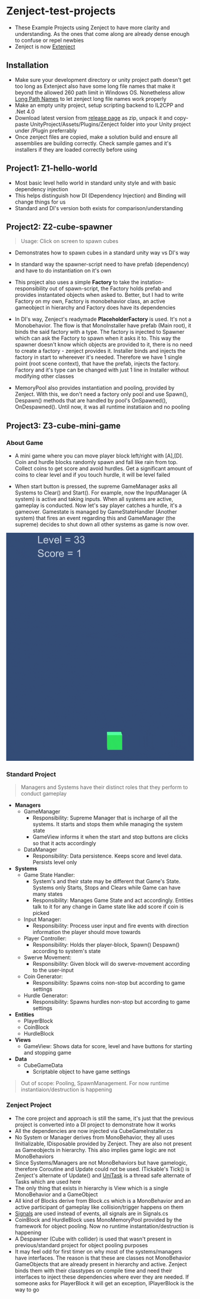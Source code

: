 # Zenject-test-projects
- These Example Projects using Zenject to have more clarity and understanding. As the ones that come along are already dense enough to confuse or repel newbies
- Zenject is now [Extenject](https://github.com/Mathijs-Bakker/Extenject)

## Installation
- Make sure your development directory or unity project path doesn't get too long as Extenject also have some long file names that make it beyond the allowed 260 path limit in Windows OS. Nonetheless allow [Long Path Names](https://gearupwindows.com/resolved-destination-path-too-long-when-moving-copying-a-file/) to let zenject long file names work properly
- Make an empty unity project, setup scripting backend to IL2CPP and .Net 4.0
- Download latest version from [release page](https://github.com/Mathijs-Bakker/Extenject/releases) as zip, unpack it and copy-paste UnityProject/Assets/Plugins/Zenject folder into your Unity project under /Plugin preferrably
- Once zenject files are copied, make a solution build and ensure all assemblies are building correctly. Check sample games and it's installers if they are loaded correctly before using

## Project1: Z1-hello-world
- Most basic level hello world in standard unity style and with basic dependency injection
- This helps distinguish how DI (Dependency Injection) and Binding will change things for us
- Standard and DI's version both exists for comparison/understanding

## Project2: Z2-cube-spawner
> Usage: Click on screen to spawn cubes
- Demonstrates how to spawn cubes in a standard unity way vs DI's way
- In standard way the spawner-script need to have prefab (dependency) and have to do instantiation on it's own
- This project also uses a simple **Factory** to take the instation-responsibility out of spawn-script, the Factory holds prefab and provides instantated objects when asked to. Better, but I had to write Factory on my own, Factory is monobehavior class, an active gameobject in hierarchy and Factory does have its dependencies

- In DI's way, Zenject's readymade **PlaceholderFactory<T>** is used. It's not a Monobehavior. The flow is that MonoInstaller have prefab (Main root), it binds the said factory with a type. The factory is injected to Spawner which can ask the Factory to spawn when it asks it to. This way the spawner doesn't know which objects are provided to it, there is no need to create a factory - zenject provides it. Installer binds and injects the factory in start to whereever it's needed. Therefore we have 1 single point (root scene context), that have the prefab, injects the factory. Factory and it's type can be changed with just 1 line in Installer without modifying other classes

- MemoryPool also provides instantiation and pooling, provided by Zenject. With this, we don't need a factory only pool and use Spawn(), Despawn() methods that are handled by pool's OnSpawned(), OnDespawned(). Until now, it was all runtime instatiaion and no pooling

## Project3: Z3-cube-mini-game
### About Game

  - A mini game where you can move player block left/right with [A],[D]. Coin and hurdle blocks randomly spawn and fall like rain from top. Collect coins to get score and avoid hurdles. Get a significant amount of coins to clear level and if you touch hurdle, it will be level failed 

  - When start button is pressed, the supreme GameManager asks all Systems to Clear() and Start(). For example, now the InputManager (A system) is active and taking inputs. When all systems are active, gameplay is conducted. Now let's say player catches a hurdle, it's a gameover. Gamestate is managed by GameStateHandler (Another system) that fires an event regarding this and GameManager (the supreme) decides to shut down all other systems as game is now over.

![Alt Text](/z3/mini-game.gif)
  
### Standard Project
> Managers and Systems have their distinct roles that they perform to conduct gameplay
- **Managers**
  - GameManager
    - Responsibility: Supreme Manager that is incharge of all the systems. It starts and stops them while managing the system state
    - GameView informs it when the start and stop buttons are clicks so that it acts accordingly
  - DataManager
    - Responsibility: Data persistence. Keeps score and level data. Persists level only
- **Systems**
  - Game State Handler:
    - System's and their state may be different that Game's State. Systems only Starts, Stops and Clears while Game can have many states
    - Responsibility: Manages Game State and act accordingly. Entities talk to it for any change in Game state like add score if coin is picked
  - Input Manager:
    - Responsibility: Process user input and fire events with direction information the player should move towards
  - Player Controller:
    - Responsibility: Holds ther player-block, Spawn() Despawn() according to system's state 
  - Swerve Movement:
    - Responsibility: Given block will do swerve-movement according to the user-input
  - Coin Generator:
    - Responsibility: Spawns coins non-stop but according to game settings
  - Hurdle Generator:
    - Responsibility: Spawns hurdles non-stop but according to game settings
- **Entities**
  - PlayerBlock
  - CoinBlock
  - HurdleBlock
- **Views**
  - GameView: Shows data for score, level and have buttons for starting and stopping game
- **Data**
  - CubeGameData
    - Scriptable object to have game settings
> Out of scope: Pooling, SpawnManagement. For now runtime instantiaion/destruction is happening
  
### Zenject Project
- The core project and approach is still the same, it's just that the previous project is converted into a DI project to demonstrate how it works
- All the dependencies are now injected via CubeGameInstaller.cs
- No System or Manager derives from MonoBehavior, they all uses IInitializable, IDisposable provided by Zenject. They are also not present as Gameobjects in hierarchy. This also implies game logic are not MonoBehaviors
- Since Systems/Managers are not MonoBehaviors but have gamelogic, therefore Coroutine and Update could not be used. ITickable's Tick() is Zenject's alternate of Update() and [UniTask](https://github.com/Cysharp/UniTask) is a thread safe alternate of Tasks which are used here
- The only thing that exists in hierarchy is View which is a single MonoBehavior and a GameObject
- All kind of Blocks derive from Block.cs which is a MonoBehavior and an active participant of gameplay like collision/trigger happens on them
- [Signals](https://github.com/modesttree/Zenject/blob/master/Documentation/Signals.md) are used instead of events, all signals are in Signals.cs
- CoinBlock and HurdleBlock uses MonoMemoryPool provided by the framework for object pooling. Now no runtime instantation/destruction is happening
- A Despawner (Cube with collider) is used that wasn't present in previous/standard project for object pooling purposes
- It may feel odd for first timer on why most of the systems/managers have interfaces. The reason is that these are classes not MonoBehavior GameObjects that are already present in hierarchy and active. Zenject binds them with their classtypes on compile time and need their interfaces to inject these dependencies where ever they are needed. If someone asks for PlayerBlock it will get an exception, IPlayerBlock is the way to go
  
  
  
  
  
